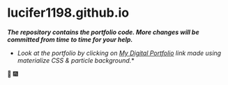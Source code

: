 # lucifer1198.github.io

**_The repository contains the portfolio code. 
More changes will be committed from time to time for your help._**
   
* _Look at the portfolio by clicking on [My Digital Portfolio](https://lucifer1198/github.io) link made using materialize CSS & particle background._*
  
:tada: :fireworks:

